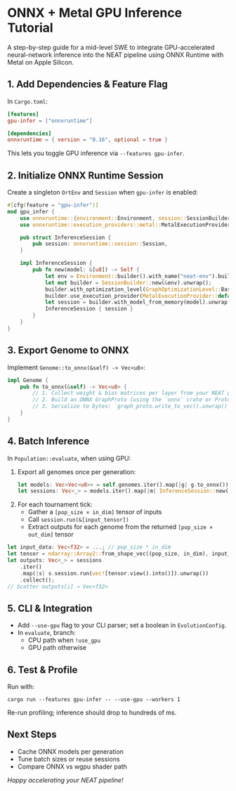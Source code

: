 # ONNX + Metal GPU Inference Tutorial

A step-by-step guide for a mid-level SWE to integrate GPU-accelerated neural-network inference into the NEAT pipeline using ONNX Runtime with Metal on Apple Silicon.

## 1. Add Dependencies & Feature Flag

In `Cargo.toml`:
```toml
[features]
gpu-infer = ["onnxruntime"]

[dependencies]
onnxruntime = { version = "0.16", optional = true }
```
This lets you toggle GPU inference via `--features gpu-infer`.

## 2. Initialize ONNX Runtime Session

Create a singleton `OrtEnv` and `Session` when `gpu-infer` is enabled:

```rust
#[cfg(feature = "gpu-infer")]
mod gpu_infer {
    use onnxruntime::{environment::Environment, session::SessionBuilder, GraphOptimizationLevel};
    use onnxruntime::execution_providers::metal::MetalExecutionProvider;

    pub struct InferenceSession {
        pub session: onnxruntime::session::Session,
    }

    impl InferenceSession {
        pub fn new(model: &[u8]) -> Self {
            let env = Environment::builder().with_name("neat-env").build().unwrap();
            let mut builder = SessionBuilder::new(&env).unwrap();
            builder.with_optimization_level(GraphOptimizationLevel::Basic).unwrap();
            builder.use_execution_provider(MetalExecutionProvider::default()).unwrap();
            let session = builder.with_model_from_memory(model).unwrap();
            InferenceSession { session }
        }
    }
}
```

## 3. Export Genome to ONNX

Implement `Genome::to_onnx(&self) -> Vec<u8>`:

```rust
impl Genome {
    pub fn to_onnx(&self) -> Vec<u8> {
        // 1. Collect weight & bias matrices per layer from your NEAT graph
        // 2. Build an ONNX GraphProto (using the `onnx` crate or Protobuf)
        // 3. Serialize to bytes: `graph_proto.write_to_vec().unwrap()`
    }
}
```

## 4. Batch Inference

In `Population::evaluate`, when using GPU:

1. Export all genomes once per generation:
   ```rust
   let models: Vec<Vec<u8>> = self.genomes.iter().map(|g| g.to_onnx()).collect();
   let sessions: Vec<_> = models.iter().map(|m| InferenceSession::new(m)).collect();
   ```
2. For each tournament tick:
   - Gather a `[pop_size × in_dim]` tensor of inputs
   - Call `session.run(&[input_tensor])`
   - Extract outputs for each genome from the returned `[pop_size × out_dim]` tensor

```rust
let input_data: Vec<f32> = ...; // pop_size * in_dim
let tensor = ndarray::Array2::from_shape_vec((pop_size, in_dim), input_data).unwrap();
let outputs: Vec<_> = sessions
    .iter()
    .map(|s| s.session.run(vec![tensor.view().into()]).unwrap())
    .collect();
// Scatter outputs[i] → Vec<f32>
```

## 5. CLI & Integration

- Add `--use-gpu` flag to your CLI parser; set a boolean in `EvolutionConfig`.
- In `evaluate`, branch:
  - CPU path when `!use_gpu`
  - GPU path otherwise

## 6. Test & Profile

Run with:
```
cargo run --features gpu-infer -- --use-gpu --workers 1
```
Re-run profiling; inference should drop to hundreds of ms.

## Next Steps

- Cache ONNX models per generation
- Tune batch sizes or reuse sessions
- Compare ONNX vs wgpu shader path

*Happy accelerating your NEAT pipeline!*

